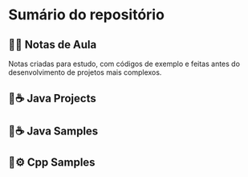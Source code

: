# Sumário do repositório

## 📂📝 Notas de Aula 

 Notas criadas para estudo, com códigos de exemplo e feitas antes do desenvolvimento de projetos mais complexos.

 ## 📂☕ Java Projects
## 📂☕ Java Samples

## 📂⚙️ Cpp Samples